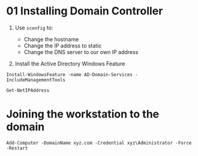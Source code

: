 # 01 Installing Domain Controller

1. Use `sconfig` to:
    - Change the hostname
    - Change the IP address to static
    - Change the DNS server to our own IP address

2. Install the Active Directory Windows Feature

```shell
Install-WindowsFeature -name AD-Domain-Services -IncludeManagementTools
```

```shell
Get-NetIPAddress
```

# Joining the workstation to the domain


```
Add-Computer -DomainName xyz.com -Credential xyz\Administrator -Force -Restart
```


